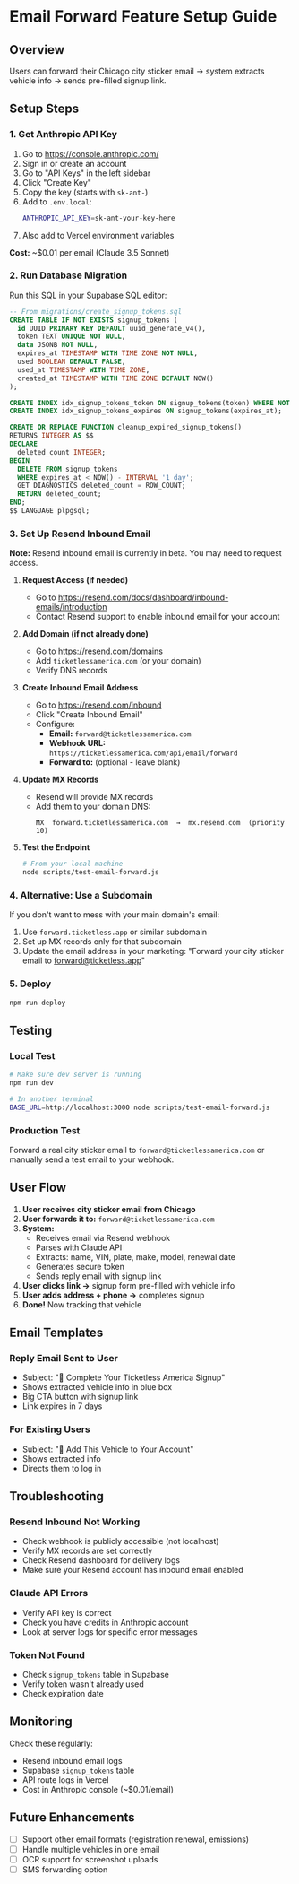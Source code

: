 # Email Forward Feature Setup Guide

## Overview
Users can forward their Chicago city sticker email → system extracts vehicle info → sends pre-filled signup link.

## Setup Steps

### 1. Get Anthropic API Key

1. Go to https://console.anthropic.com/
2. Sign in or create an account
3. Go to "API Keys" in the left sidebar
4. Click "Create Key"
5. Copy the key (starts with `sk-ant-`)
6. Add to `.env.local`:
   ```bash
   ANTHROPIC_API_KEY=sk-ant-your-key-here
   ```
7. Also add to Vercel environment variables

**Cost:** ~$0.01 per email (Claude 3.5 Sonnet)

### 2. Run Database Migration

Run this SQL in your Supabase SQL editor:

```sql
-- From migrations/create_signup_tokens.sql
CREATE TABLE IF NOT EXISTS signup_tokens (
  id UUID PRIMARY KEY DEFAULT uuid_generate_v4(),
  token TEXT UNIQUE NOT NULL,
  data JSONB NOT NULL,
  expires_at TIMESTAMP WITH TIME ZONE NOT NULL,
  used BOOLEAN DEFAULT FALSE,
  used_at TIMESTAMP WITH TIME ZONE,
  created_at TIMESTAMP WITH TIME ZONE DEFAULT NOW()
);

CREATE INDEX idx_signup_tokens_token ON signup_tokens(token) WHERE NOT used;
CREATE INDEX idx_signup_tokens_expires ON signup_tokens(expires_at);

CREATE OR REPLACE FUNCTION cleanup_expired_signup_tokens()
RETURNS INTEGER AS $$
DECLARE
  deleted_count INTEGER;
BEGIN
  DELETE FROM signup_tokens
  WHERE expires_at < NOW() - INTERVAL '1 day';
  GET DIAGNOSTICS deleted_count = ROW_COUNT;
  RETURN deleted_count;
END;
$$ LANGUAGE plpgsql;
```

### 3. Set Up Resend Inbound Email

**Note:** Resend inbound email is currently in beta. You may need to request access.

1. **Request Access (if needed)**
   - Go to https://resend.com/docs/dashboard/inbound-emails/introduction
   - Contact Resend support to enable inbound email for your account

2. **Add Domain (if not already done)**
   - Go to https://resend.com/domains
   - Add `ticketlessamerica.com` (or your domain)
   - Verify DNS records

3. **Create Inbound Email Address**
   - Go to https://resend.com/inbound
   - Click "Create Inbound Email"
   - Configure:
     - **Email:** `forward@ticketlessamerica.com`
     - **Webhook URL:** `https://ticketlessamerica.com/api/email/forward`
     - **Forward to:** (optional - leave blank)

4. **Update MX Records**
   - Resend will provide MX records
   - Add them to your domain DNS:
     ```
     MX  forward.ticketlessamerica.com  →  mx.resend.com  (priority 10)
     ```

5. **Test the Endpoint**
   ```bash
   # From your local machine
   node scripts/test-email-forward.js
   ```

### 4. Alternative: Use a Subdomain

If you don't want to mess with your main domain's email:

1. Use `forward.ticketless.app` or similar subdomain
2. Set up MX records only for that subdomain
3. Update the email address in your marketing: "Forward your city sticker email to forward@ticketless.app"

### 5. Deploy

```bash
npm run deploy
```

## Testing

### Local Test
```bash
# Make sure dev server is running
npm run dev

# In another terminal
BASE_URL=http://localhost:3000 node scripts/test-email-forward.js
```

### Production Test
Forward a real city sticker email to `forward@ticketlessamerica.com` or manually send a test email to your webhook.

## User Flow

1. **User receives city sticker email from Chicago**
2. **User forwards it to:** `forward@ticketlessamerica.com`
3. **System:**
   - Receives email via Resend webhook
   - Parses with Claude API
   - Extracts: name, VIN, plate, make, model, renewal date
   - Generates secure token
   - Sends reply email with signup link
4. **User clicks link →** signup form pre-filled with vehicle info
5. **User adds address + phone →** completes signup
6. **Done!** Now tracking that vehicle

## Email Templates

### Reply Email Sent to User
- Subject: "🚗 Complete Your Ticketless America Signup"
- Shows extracted vehicle info in blue box
- Big CTA button with signup link
- Link expires in 7 days

### For Existing Users
- Subject: "🚗 Add This Vehicle to Your Account"
- Shows extracted info
- Directs them to log in

## Troubleshooting

### Resend Inbound Not Working
- Check webhook is publicly accessible (not localhost)
- Verify MX records are set correctly
- Check Resend dashboard for delivery logs
- Make sure your Resend account has inbound email enabled

### Claude API Errors
- Verify API key is correct
- Check you have credits in Anthropic account
- Look at server logs for specific error messages

### Token Not Found
- Check `signup_tokens` table in Supabase
- Verify token wasn't already used
- Check expiration date

## Monitoring

Check these regularly:
- Resend inbound email logs
- Supabase `signup_tokens` table
- API route logs in Vercel
- Cost in Anthropic console (~$0.01/email)

## Future Enhancements

- [ ] Support other email formats (registration renewal, emissions)
- [ ] Handle multiple vehicles in one email
- [ ] OCR support for screenshot uploads
- [ ] SMS forwarding option